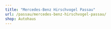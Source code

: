 ```yaml
---
title: "Mercedes-Benz Hirschvogel Passau"
url: /passau/mercedes-benz-hirschvogel-passau/
shop: Autohaus
---
```

